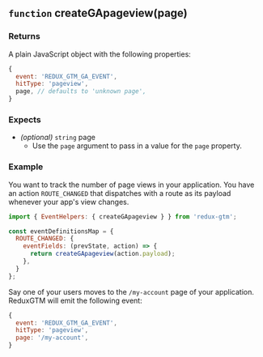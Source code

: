 ## `function` createGApageview(page)

### Returns
A plain JavaScript object with the following properties:
```js
{
  event: 'REDUX_GTM_GA_EVENT',
  hitType: 'pageview',
  page, // defaults to 'unknown page',
}
```

### Expects
 -  *(optional)* `string` page
    - Use the `page` argument to pass in a value for the `page`
      property.

### Example
You want to track the number of page views in your application. You
have an action `ROUTE_CHANGED` that dispatches with a route as its
payload whenever your app's view changes.

```js
import { EventHelpers: { createGApageview } } from 'redux-gtm';

const eventDefinitionsMap = {
  ROUTE_CHANGED: {
    eventFields: (prevState, action) => {
      return createGApageview(action.payload);
    },
  }
};
```

Say one of your users moves to the `/my-account` page of your
application. ReduxGTM will emit the following event:

```js
{
  event: 'REDUX_GTM_GA_EVENT',
  hitType: 'pageview',
  page: '/my-account',
}
```
